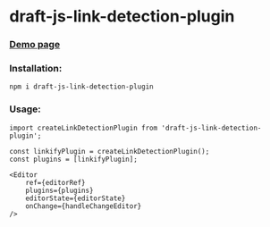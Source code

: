 # draft-js-link-detection-plugin

### [Demo page](https://fedorovsky.github.io/draft-js-link-detection-plugin/?path=/story/components--editor)

### Installation:
```npm i draft-js-link-detection-plugin```

### Usage:
```$xslt
import createLinkDetectionPlugin from 'draft-js-link-detection-plugin';

const linkifyPlugin = createLinkDetectionPlugin();
const plugins = [linkifyPlugin];

<Editor
    ref={editorRef}
    plugins={plugins}
    editorState={editorState}
    onChange={handleChangeEditor}
/>
```
